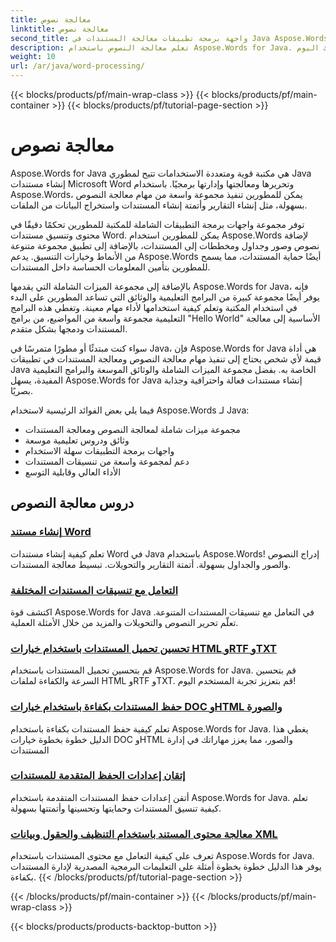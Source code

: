 ```yaml
---
title: معالجة نصوص
linktitle: معالجة نصوص
second_title: واجهة برمجة تطبيقات معالجة المستندات في Java Aspose.Words
description: تعلم معالجة النصوص باستخدام Aspose.Words for Java. قم بإنشاء المستندات وتحريرها ومعالجتها برمجيًا. قم بتعزيز مهارات معالجة المستندات لديك اليوم.
weight: 10
url: /ar/java/word-processing/
---
```


{{< blocks/products/pf/main-wrap-class >}}
{{< blocks/products/pf/main-container >}}
{{< blocks/products/pf/tutorial-page-section >}}

# معالجة نصوص


Aspose.Words for Java هي مكتبة قوية ومتعددة الاستخدامات تتيح لمطوري Java إنشاء مستندات Microsoft Word وتحريرها ومعالجتها وإدارتها برمجيًا. باستخدام Aspose.Words، يمكن للمطورين تنفيذ مجموعة واسعة من مهام معالجة النصوص بسهولة، مثل إنشاء التقارير وأتمتة إنشاء المستندات واستخراج البيانات من الملفات.

توفر مجموعة واجهات برمجة التطبيقات الشاملة للمكتبة للمطورين تحكمًا دقيقًا في محتوى وتنسيق مستندات Word. يمكن للمطورين استخدام Aspose.Words لإضافة نصوص وصور وجداول ومخططات إلى المستندات، بالإضافة إلى تطبيق مجموعة متنوعة من الأنماط وخيارات التنسيق. يدعم Aspose.Words أيضًا حماية المستندات، مما يسمح للمطورين بتأمين المعلومات الحساسة داخل المستندات.

بالإضافة إلى مجموعة الميزات الشاملة التي يقدمها Aspose.Words for Java، فإنه يوفر أيضًا مجموعة كبيرة من البرامج التعليمية والوثائق التي تساعد المطورين على البدء في استخدام المكتبة وتعلم كيفية استخدامها لأداء مهام معينة. وتغطي هذه البرامج التعليمية مجموعة واسعة من المواضيع، من برامج "Hello World" الأساسية إلى معالجة المستندات ودمجها بشكل متقدم.

سواء كنت مبتدئًا أو مطورًا متمرسًا في Java، فإن Aspose.Words for Java هي أداة قيمة لأي شخص يحتاج إلى تنفيذ مهام معالجة النصوص ومعالجة المستندات في تطبيقات Java الخاصة به. بفضل مجموعة الميزات الشاملة والوثائق الموسعة والبرامج التعليمية المفيدة، يسهل Aspose.Words for Java إنشاء مستندات فعالة واحترافية وجذابة بصريًا.

فيما يلي بعض الفوائد الرئيسية لاستخدام Aspose.Words لـ Java:

* مجموعة ميزات شاملة لمعالجة النصوص ومعالجة المستندات
* وثائق ودروس تعليمية موسعة
* واجهات برمجة التطبيقات سهلة الاستخدام
* دعم لمجموعة واسعة من تنسيقات المستندات
* الأداء العالي وقابلية التوسع

## دروس معالجة النصوص

### [إنشاء مستند Word](./generate-word-document/)

تعلم كيفية إنشاء مستندات Word في Java باستخدام Aspose.Words! إدراج النصوص والصور والجداول بسهولة. أتمتة التقارير والتحويلات. تبسيط معالجة المستندات.
### [التعامل مع تنسيقات المستندات المختلفة](./handling-different-document-formats/)
اكتشف قوة Aspose.Words for Java في التعامل مع تنسيقات المستندات المتنوعة. تعلّم تحرير النصوص والتحويلات والمزيد من خلال الأمثلة العملية.
### [تحسين تحميل المستندات باستخدام خيارات HTML وRTF وTXT](./optimizing-document-loading-options/)
قم بتحسين تحميل المستندات باستخدام Aspose.Words for Java. قم بتحسين السرعة والكفاءة لملفات HTML وRTF وTXT. قم بتعزيز تجربة المستخدم اليوم!
### [حفظ المستندات بكفاءة باستخدام خيارات DOC وHTML والصورة](./efficient-document-saving-options/)
تعلم كيفية حفظ المستندات بكفاءة باستخدام Aspose.Words for Java. يغطي هذا الدليل خطوة بخطوة خيارات DOC وHTML والصور، مما يعزز مهاراتك في إدارة المستندات
### [إتقان إعدادات الحفظ المتقدمة للمستندات](./mastering-advanced-save-settings/)
أتقن إعدادات حفظ المستندات المتقدمة باستخدام Aspose.Words for Java. تعلم كيفية تنسيق المستندات وحمايتها وتحسينها وأتمتتها بسهولة.
### [معالجة محتوى المستند باستخدام التنظيف والحقول وبيانات XML](./manipulating-document-content/)
تعرف على كيفية التعامل مع محتوى المستندات باستخدام Aspose.Words for Java. يوفر هذا الدليل خطوة بخطوة أمثلة على التعليمات البرمجية المصدرية لإدارة المستندات بكفاءة.
{{< /blocks/products/pf/tutorial-page-section >}}

{{< /blocks/products/pf/main-container >}}
{{< /blocks/products/pf/main-wrap-class >}}

{{< blocks/products/products-backtop-button >}}
